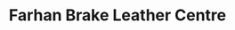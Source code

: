 ---
title: "Farhan Brake Leather Centre"
url: /karachi/farhan-brake-leather-centre/
shop: leather
---